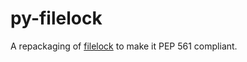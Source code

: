 # py-filelock

A repackaging of [filelock](https://github.com/benediktschmitt/py-filelock) to
make it PEP 561 compliant.
